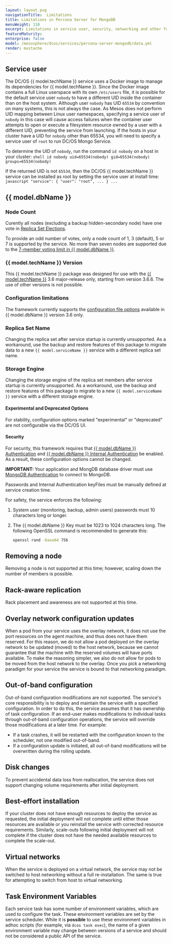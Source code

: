 ```yaml
---
layout: layout.pug
navigationTitle:  Limitations
title: Limitations in Percona Server for MongoDB
menuWeight: 110
excerpt: Limitations in service user, security, networking and other functions
featureMaturity:
enterprise: false
model: /mesosphere/dcos/services/percona-server-mongodb/data.yml
render: mustache
---
```


## Service user

The DC/OS {{ model.techName }} service uses a Docker image to manage its dependencies for {{ model.techName }}. Since the Docker image contains a full Linux userspace with its own `/etc/users` file, it is possible for the default service user `nobody` to have a different UID inside the container than on the host system. Although user `nobody` has UID `65534` by convention on many systems, this is not always the case. As Mesos does not perform UID mapping between Linux user namespaces, specifying a service user of `nobody` in this case will cause access failures when the container user attempts to open or execute a filesystem resource owned by a user with a different UID, preventing the service from launching. If the hosts in your cluster have a UID for `nobody` other than 65534, you will need to specify a service user of `root` to run DC/OS Mongo Service.

To determine the UID of `nobody`, run the command `id nobody` on a host in your cluster:
    ```shell
    id nobody
    uid=65534(nobody) gid=65534(nobody) groups=65534(nobody)
    ```

If the returned UID is not `65534`, then the DC/OS {{ model.techName }} service can be installed as root by setting the service user at install time:
    ```javascript
    "service": {
            "user": "root",
            ...
    }
    ...
    ```

## {{ model.dbName }}

<a name="mongodb-node-count"></a>

### Node Count

Curently all nodes (excluding a backup hidden-secondary node) have one vote in [Replica Set Elections](https://docs.mongodb.com/manual/core/replica-set-elections/#replica-set-elections).

To provide an odd number of votes, only a node count of 1, 3 (default), 5 or 7 is supported by the service. No more than seven nodes are supported due to the [7-member voting limit in {{ model.dbName }}](https://docs.mongodb.com/manual/reference/limits/#Number-of-Voting-Members-of-a-Replica-Set).

### {{ model.techName }} Version

This {{ model.techName }} package was designed for use with the [{{ model.techName }}](https://www.percona.com/software/mongo-database/percona-server-for-mongodb) 3.6 major-release only, starting from version 3.6.6. The use of other versions is not possible.

### Configuration limitations

The framework currently supports the [configuration file options](https://docs.mongodb.com/v3.6/reference/configuration-options/) available in {{ model.dbName }} version 3.6 only.

### Replica Set Name

Changing the replica set after service startup is currently unsupported. As a workaround, use the backup and restore features of this package to migrate data to a new `{{ model.serviceName }}` service with a different replica set name.

### Storage Engine

Changing the storage engine of the replica set members after service startup is currently unsupported. As a workaround, use the backup and restore features of this package to migrate to a new `{{ model.serviceName }}` service with a different storage engine.

#### Experimental and Deprecated Options
For stability, configuration options marked "experimental" or "deprecated" are not configurable via the DC/OS UI.

#### Security

For security, this framework requires that [{{ model.dbName }} Authentication](https://docs.mongodb.com/manual/core/authentication/) and [{{ model.dbName }} Internal Authentication](https://docs.mongodb.com/manual/core/security-internal-authentication/) be enabled. As a result, these configuration options cannot be changed.

<p class="message--important"><strong>IMPORTANT: </strong>Your application and MongDB database driver must use <a href="https://docs.mongodb.com/manual/core/authentication/">MongoDB Authentication</a> to connect to MongoDB.</p>

Passwords and Internal Authentication keyFiles must be manually defined at service creation time.

For safety, the service enforces the following:
1. System user (monitoring, backup, admin users) passwords must 10 characters long or longer.
2. The {{ model.dbName }} Key must be 1023 to 1024 characters long. The following OpenSSL command is recommended to generate this:

    ```bash
    openssl rand -base64 756
    ```

## Removing a node

Removing a node is not supported at this time; however, scaling down the number of members is possible.

## Rack-aware replication

Rack placement and awareness are not supported at this time.

## Overlay network configuration updates
When a pod from your service uses the overlay network, it does not use the port resources on the agent machine, and thus does not have them reserved. For this reason, we do not allow a pod deployed on the overlay network to be updated (moved) to the host network, because we cannot guarantee that the machine with the reserved volumes will have ports available. To make the reasoning simpler, we also do not allow for pods to be moved from the host network to the overlay. Once you pick a networking paradigm for your service the service is bound to that networking paradigm.

## Out-of-band configuration

Out-of-band configuration modifications are not supported. The service's core responsibility is to deploy and maintain the service with a specified configuration. In order to do this, the service assumes that it has ownership of task configuration. If an end-user makes modifications to individual tasks through out-of-band configuration operations, the service will override those modifications at a later time. For example:
- If a task crashes, it will be restarted with the configuration known to the scheduler, not one modified out-of-band.
- If a configuration update is initiated, all out-of-band modifications will be overwritten during the rolling update.

## Disk changes

To prevent accidental data loss from reallocation, the service does not support changing volume requirements after initial deployment.

## Best-effort installation

If your cluster does not have enough resources to deploy the service as requested, the initial deployment will not complete until either those resources are available or you reinstall the service with corrected resource requirements. Similarly, scale-outs following initial deployment will not complete if the cluster does not have the needed available resources to complete the scale-out.

## Virtual networks

When the service is deployed on a virtual network, the service may not be switched to host networking without a full re-installation. The same is true for attempting to switch from host to virtual networking.

## Task Environment Variables

Each service task has some number of environment variables, which are used to configure the task. These environment variables are set by the service scheduler. While it is **possible** to use these environment variables in adhoc scripts (for example, via `dcos task exec`), the name of a given environment variable may change between versions of a service and should not be considered a public API of the service.
